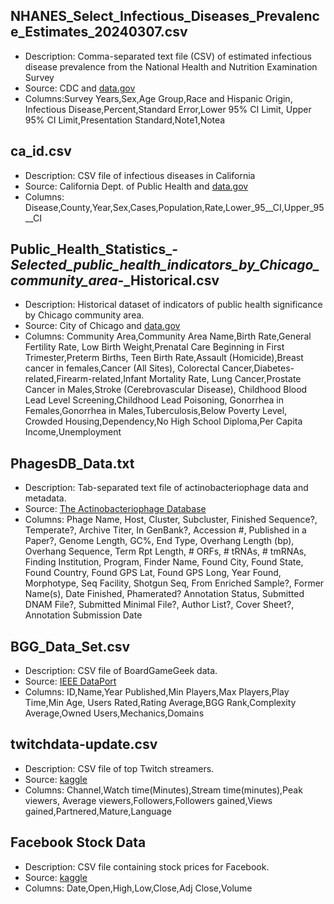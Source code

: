 ## NHANES_Select_Infectious_Diseases_Prevalence_Estimates_20240307.csv
- Description: Comma-separated text file (CSV) of estimated infectious disease
prevalence from the National Health and Nutrition Examination Survey
- Source: CDC and [data.gov](https://catalog.data.gov/dataset/nhanes-select-infectious-diseases-prevalence-estimates)
- Columns:Survey Years,Sex,Age Group,Race and Hispanic Origin,
Infectious Disease,Percent,Standard Error,Lower 95% CI Limit,
Upper 95% CI Limit,Presentation Standard,Note1,Notea

## ca_id.csv
- Description: CSV file of infectious diseases in California
- Source: California Dept. of Public Health and [data.gov](https://catalog.data.gov/dataset/infectious-diseases-by-disease-county-year-and-sex-6e856)
- Columns: Disease,County,Year,Sex,Cases,Population,Rate,Lower_95__CI,Upper_95__CI

## Public_Health_Statistics_-_Selected_public_health_indicators_by_Chicago_community_area_-_Historical.csv
- Description: Historical dataset of indicators of public health significance by
Chicago community area.
- Source: City of Chicago and [data.gov](https://catalog.data.gov/dataset/public-health-statistics-selected-public-health-indicators-by-chicago-community-area)
- Columns: Community Area,Community Area Name,Birth Rate,General Fertility Rate,
Low Birth Weight,Prenatal Care Beginning in First Trimester,Preterm Births,
Teen Birth Rate,Assault (Homicide),Breast cancer in females,Cancer (All Sites),
Colorectal Cancer,Diabetes-related,Firearm-related,Infant Mortality Rate,
Lung Cancer,Prostate Cancer in Males,Stroke (Cerebrovascular Disease),
Childhood Blood Lead Level Screening,Childhood Lead Poisoning,
Gonorrhea in Females,Gonorrhea in Males,Tuberculosis,Below Poverty Level,
Crowded Housing,Dependency,No High School Diploma,Per Capita Income,Unemployment

## PhagesDB_Data.txt
- Description: Tab-separated text file of actinobacteriophage data and metadata.
- Source: [The Actinobacteriophage Database](https://phagesdb.org/data/) 
- Columns: Phage Name, Host, Cluster, Subcluster, Finished Sequence?,
Temperate?, Archive Titer, In GenBank?, Accession #, Published in a Paper?,
Genome Length, GC%, End Type, Overhang Length (bp), Overhang Sequence, Term Rpt
Length, # ORFs, # tRNAs, # tmRNAs, Finding Institution, Program, Finder Name,
Found City, Found State, Found Country, Found GPS Lat, Found GPS Long, Year
Found, Morphotype, Seq Facility, Shotgun Seq, From Enriched Sample?, Former
Name(s), Date Finished, Phamerated? Annotation Status, Submitted DNAM File?,
Submitted Minimal File?, Author List?, Cover Sheet?, Annotation Submission Date

## BGG_Data_Set.csv
- Description: CSV file of BoardGameGeek data.
- Source: [IEEE DataPort](https://ieee-dataport.org/open-access/boardgamegeek-dataset-board-games)
- Columns: ID,Name,Year Published,Min Players,Max Players,Play Time,Min Age,
Users Rated,Rating Average,BGG Rank,Complexity Average,Owned Users,Mechanics,Domains

## twitchdata-update.csv 
- Description: CSV file of top Twitch streamers.
- Source: [kaggle](https://www.kaggle.com/datasets/aayushmishra1512/twitchdata?resource=download)
- Columns: Channel,Watch time(Minutes),Stream time(minutes),Peak viewers,
Average viewers,Followers,Followers gained,Views gained,Partnered,Mature,Language

## Facebook Stock Data
- Description: CSV file containing stock prices for Facebook.
- Source: [kaggle](https://www.kaggle.com/datasets/aayushmishra1512/faang-complete-stock-data)
- Columns: Date,Open,High,Low,Close,Adj Close,Volume

